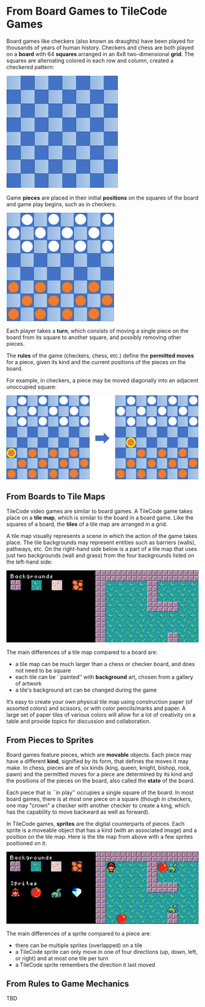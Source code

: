 # From Board Games to TileCode Games

Board games like checkers (also known as draughts) have been played for thousands of years of human history. Checkers and chess are both played on a **board** with 64 **squares** arranged in an 8x8 two-dimensional **grid**. The squares are alternating colored in each row and column, created a checkered pattern:

![eight by eight board](pics/board8by8.png)
 
Game **pieces** are placed in their initial **positions** on the squares of the board and game play begins, such as in checkers:

![initial board](pics/initialBoard.png)

Each player takes a **turn**, which consists of moving a single piece on the board 
from its square to another square, and possibly removing other pieces. 

The **rules** of the game (checkers, chess, etc.) define the **permitted moves** for 
a piece, given its kind and the current positions of the pieces on the board. 

For example, in checkers, a piece may be moved diagonally into an adjacent unoccupied square:

![permitted move](pics/legalMove.png)


## From Boards to Tile Maps

TileCode video games are similar to board games. 
A TileCode game takes place on a **tile map**, which is similar to the board in a board game. 
Like the squares of a board, the **tiles** of a tile map are arranged in a grid. 

A tile map visually represents a scene in which the action of the game takes place. 
The tile backgrounds may represent entities such as barriers (walls), pathways, etc. 
On the right-hand side below is a part of a tile map that uses just two backgrounds 
(wall and grass) from the four backgrounds listed on the left-hand side:

![tile map](pics/tilemap.png)

The main differences of a tile map compared to a board are:
- a tile map can be much larger than a chess or checker board, and does not need to be square
- each tile can be ``painted’’ with **background** art, chosen from a gallery of artwork
- a tile's background art can be changed during the game 

It’s easy to create your own physical tile map using construction paper (of assorted colors) 
and scissors, or with color pencils/marks and paper. A large set of paper tiles of various 
colors will allow for a lot of creativity on a table and provide topics for discussion and 
collaboration.

## From Pieces to Sprites

Board games feature pieces, which are **movable** objects. 
Each piece may have a different **kind**, signified by its form, that defines the moves it may make.
In chess, pieces are of six kinds (king, queen, knight, bishop, rook, pawn) and
the permitted moves for a piece are determined by its kind and the positions of
the pieces on the board, also called the **state** of the board.  

Each piece that is ``in play'' occupies a single square of the board. 
In most board games, there is at most one piece on a square (though in checkers, 
one may "crown" a checker with another checker to create a king, which has the 
capability to move backward as well as forward). 

In TileCode games, **sprites** are the digital counterparts of pieces. Each sprite is a moveable object that 
has a kind (with an associated image) and a position on the tile map. Here is the tile map from above with a 
few sprites positioned on it:

![tile map](pics/tilemapSprites.png)

The main differences of a sprite compared to a piece are:
- there can be multiple sprites (overlapped) on a tile
- a TileCode sprite can only move in one of four directions (up, down, left, or right) and at most one tile per turn
- a TileCode sprite remembers the direction it last moved

## From Rules to Game Mechanics

TBD